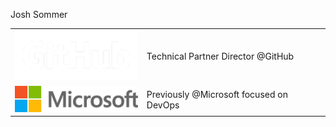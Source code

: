 Josh Sommer

<table>
  <tr>
    <td><img src="./img/GitHub_Logo.png" alt="GitHub Logo" width="200"/></td><td> Technical Partner Director @GitHub</td>
  </tr>
  <tr>
    <td><img src="./img/MS.png" alt="Microsoft Logo" width="200"/></td><td> Previously @Microsoft focused on DevOps</td>
  </tr>
</table>
